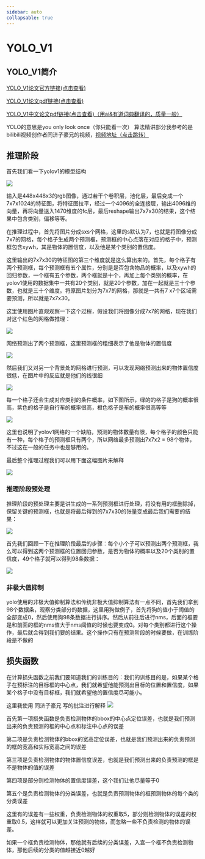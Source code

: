 ```yaml
---
sidebar: auto
collapsable: true
---
```

# YOLO_V1
## YOLO_V1简介


[YOLO_V1论文官方链接(点击查看)](http://xxx.itp.ac.cn/abs/1506.02640)

[YOLO_V1论文pdf链接(点击查看)](http://www.apache2.sanyueyu.top/blog/ai/object_detection/YOLO_V1/YOLO_V1.pdf)

[YOLO_V1中文论文pdf链接(点击查看)（用ai&有道词典翻译的，质量一般）](http://www.apache2.sanyueyu.top/blog/ai/object_detection/YOLO_V1/YOLO_V1cn.pdf)

YOLO的意思是you only look once（你只能看一次）
算法精讲部分我参考的是bilibili视频创作者同济子豪兄的视频，[视频地址（点击跳转）](https://www.bilibili.com/video/BV15w411Z7LG/?p=4&spm_id_from=pageDriver&vd_source=e5859cc7bd3c7f25b8ba6a43f83200d3)
## 推理阶段

首先我们看一下yolov1的模型结构

![](./1.png)

输入是448x448x3的rgb图像，通过若干个卷积层，池化层，最后变成一个7x7x1024的特征图，将特征图拉平，经过一个4096的全连接层，输出4096维的向量，再将向量送入1470维度的fc层，最后reshape输出7x7x30的结果，这个结果中包含类别，偏移等等。

在推理过程中，首先将图片分成sxs个网格，这里的s默认为7，也就是将图像分成7x7的网格，每个格子生成两个预测框，预测框的中心点落在对应的格子中，预测框包含xywh，其是物体的置信度，以及他是某个类别的置信度。

这里输出的7x7x30的特征图的第三个维度就是这么算出来的。首先，每个格子有两个预测框，每个预测框有五个属性，分别是是否包含物品的概率，以及xywh的回归参数，一个框有五个参数，两个框就是十个，再加上每个类别的概率，在yolov1使用的数据集中一共有20个类别，就是20个参数，加在一起就是三十个参数，也就是三十个维度。将原图片划分为7x7的网格，那就是一共有7
x7个区域需要预测，所以就是7x7x30。

这里使用图片直观观察一下这个过程，假设我们将图像分成7x7的网格，现在我们对这个红色的网格做推理：

![](./2.png)

网络预测出了两个预测框，这里预测框的粗细表示了他是物体的置信度

![](./3.png)

然后我们又对另一个背景处的网格进行预测，可以发现网络预测出来的物体置信度很低，在图片中的反应就是他们的线很细

![](./4.png)

每一个格子还会生成对应类别的条件概率，如下图所示，绿的的格子是狗的概率很高，紫色的格子是自行车的概率很高，橙色格子是车的概率很高等等

![](./5.png)

这里也说明了yolov1网络的一个缺陷，预测的物体数量有限，每个格子的颜色只能有一种，每个格子的预测框只有两个，所以网络最多预测出7x7x2 = 98个物体，不过这在一般的任务中也是够用的。

最后整个推理过程我们可以用下面这幅图片来解释

![](./6.png)

### 推理阶段预处理

推理阶段的预处理主要是讲生成的一系列预测框进行处理，将没有用的框删除掉，保留关键的预测框，也就是将最后得到的7x7x30的张量变成最后我们需要的结果：

![](./7.png)

首先我们回顾一下在推理阶段最后的步骤：每个小个子可以预测出两个预测框，我么可以得到这两个预测框的位置回归参数，是否为物体的概率以及20个类别的置信度，49个格子就可以得到98条数据：

![](./1.gif)

### 非极大值抑制

yolo使用的非极大值抑制算法和传统非极大值抑制算法有一点不同，首先我们拿到98个数据条，观察分类部分的数据，这里用狗做例子，首先将狗的值小于阈值的全部变成0，然后使用狗98条数据进行排序。然后从前往后进行nms，后面的框要是和前面的框的nms值大于nms阈值的时候也要变成0。对每个类别都进行这个操作，最后就会得到我们要的结果。这个操作只有在预测阶段的时候要做，在训练阶段是不做的

## 损失函数

在计算损失函数之前我们要知道我们的训练目的：我们的训练目的是，如果某个格子在预标注的目标框的中心点，我们就希望他能预测出目标的位置和置信度，如果某个格子中没有目标框，我们就希望他的置信度尽可能小。


这里我使用 同济子豪兄 写的批注进行解释
![](./8.png)

首先第一项损失函数是负责检测物体的bbox的中心点定位误差，也就是我们预测出来的负责预测的框的中心点和标注中心点的误差

第二项是负责检测物体的bbox的宽高定位误差，也就是我们预测出来的负责预测的框的宽高和实际宽高之间的误差

第三项是负责检测物体的物体置信度误差，也就是我们预测出来的负责预测的框是不是物体的值的误差

第四项是部分则检测物体的置信度误差，这个我们让他尽量等于0

第五个是负责检测物体的分类误差，也就是负责预测物体的框预测物体的每个类的分类误差

这里有的误差有一些权重，负责检测物体的权重取5，部分则检测物体的误差的权重取0.5，这样就可以更加关注预测的物体，而忽略一些不负责检测的物体的误差。

如果一个框负责检测物体，那他就有后续的分类误差，入宫一个框不负责检测物体，那他后续的分类的值越接近0越好




